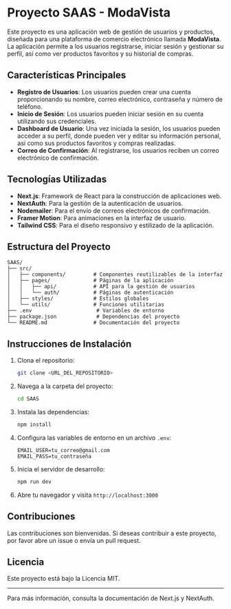 # Proyecto SAAS - ModaVista

Este proyecto es una aplicación web de gestión de usuarios y productos, diseñada para una plataforma de comercio electrónico llamada **ModaVista**. La aplicación permite a los usuarios registrarse, iniciar sesión y gestionar su perfil, así como ver productos favoritos y su historial de compras.

## Características Principales

- **Registro de Usuarios**: Los usuarios pueden crear una cuenta proporcionando su nombre, correo electrónico, contraseña y número de teléfono. 
- **Inicio de Sesión**: Los usuarios pueden iniciar sesión en su cuenta utilizando sus credenciales.
- **Dashboard de Usuario**: Una vez iniciada la sesión, los usuarios pueden acceder a su perfil, donde pueden ver y editar su información personal, así como sus productos favoritos y compras realizadas.
- **Correo de Confirmación**: Al registrarse, los usuarios reciben un correo electrónico de confirmación.

## Tecnologías Utilizadas

- **Next.js**: Framework de React para la construcción de aplicaciones web.
- **NextAuth**: Para la gestión de la autenticación de usuarios.
- **Nodemailer**: Para el envío de correos electrónicos de confirmación.
- **Framer Motion**: Para animaciones en la interfaz de usuario.
- **Tailwind CSS**: Para el diseño responsivo y estilizado de la aplicación.

## Estructura del Proyecto

```
SAAS/
├── src/
│   ├── components/         # Componentes reutilizables de la interfaz
│   ├── pages/              # Páginas de la aplicación
│   │   ├── api/            # API para la gestión de usuarios
│   │   └── auth/           # Páginas de autenticación
│   ├── styles/             # Estilos globales
│   └── utils/              # Funciones utilitarias
├── .env                     # Variables de entorno
├── package.json             # Dependencias del proyecto
└── README.md               # Documentación del proyecto
```

## Instrucciones de Instalación

1. Clona el repositorio:
   ```bash
   git clone <URL_DEL_REPOSITORIO>
   ```
2. Navega a la carpeta del proyecto:
   ```bash
   cd SAAS
   ```
3. Instala las dependencias:
   ```bash
   npm install
   ```
4. Configura las variables de entorno en un archivo `.env`:
   ```
   EMAIL_USER=tu_correo@gmail.com
   EMAIL_PASS=tu_contraseña
   ```
5. Inicia el servidor de desarrollo:
   ```bash
   npm run dev
   ```
6. Abre tu navegador y visita `http://localhost:3000`

## Contribuciones

Las contribuciones son bienvenidas. Si deseas contribuir a este proyecto, por favor abre un issue o envía un pull request.

## Licencia

Este proyecto está bajo la Licencia MIT. 

---

Para más información, consulta la documentación de Next.js y NextAuth.
